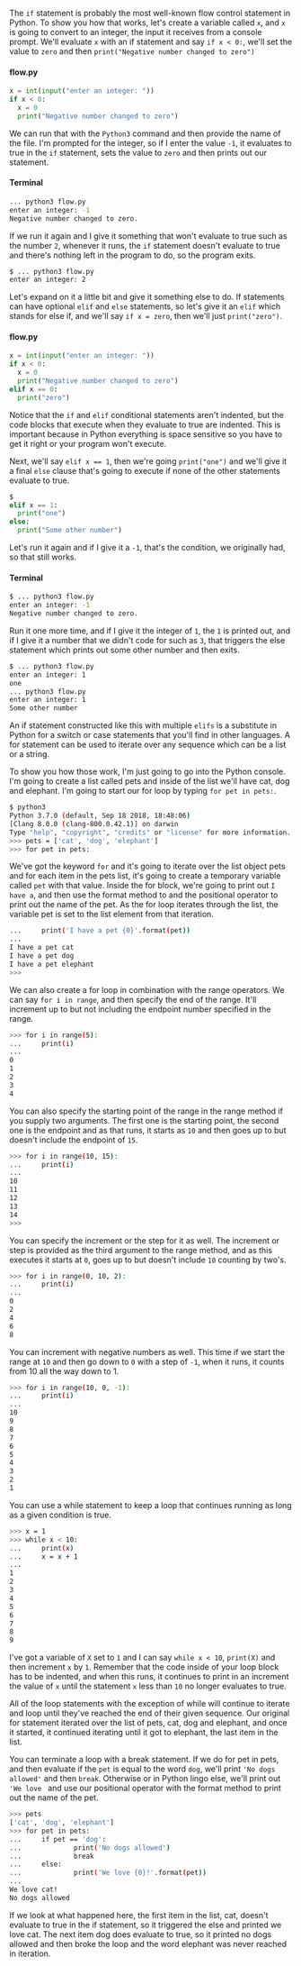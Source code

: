 The `if` statement is probably the most well-known flow control statement in Python. To show you how that works, let's create a variable called `x`, and `x` is going to convert to an integer, the input it receives from a console prompt. We'll evaluate `x` with an if statement and say `if x < 0:`, we'll set the value to `zero` and then `print("Negative number changed to zero")`

#### flow.py
```python
x = int(input("enter an integer: "))
if x < 0:
  x = 0
  print("Negative number changed to zero")
```

We can run that with the `Python3` command and then provide the name of the file. I'm prompted for the integer, so if I enter the value `-1`, it evaluates to true in the `if` statement, sets the value to `zero` and then prints out our statement. 

#### Terminal
```bash
... python3 flow.py
enter an integer: -1
Negative number changed to zero. 
```

If we run it again and I give it something that won't evaluate to true such as the number `2`, whenever it runs, the `if` statement doesn't evaluate to true and there's nothing left in the program to do, so the program exits.

```bash
$ ... python3 flow.py
enter an integer: 2
```

Let's expand on it a little bit and give it something else to do. If statements can have optional `elif` and `else` statements, so let's give it an `elif` which stands for else if, and we'll say `if x = zero`, then we'll just `print("zero")`. 

#### flow.py
```python
x = int(input("enter an integer: "))
if x < 0:
  x = 0
  print("Negative number changed to zero")
elif x == 0:
  print("zero")
```
Notice that the `if` and `elif` conditional statements aren't indented, but the code blocks that execute when they evaluate to true are indented. This is important because in Python everything is space sensitive so you have to get it right or your program won't execute.

Next, we'll say `elif x == 1`, then we're going `print("one")` and we'll give it a final `else` clause that's going to execute if none of the other statements evaluate to true. 

```python
$
elif x == 1:
  print("one")
else:
  print("Some other number")
```

Let's run it again and if I give it a `-1`, that's the condition, we originally had, so that still works. 

#### Terminal
```bash
$ ... python3 flow.py
enter an integer: -1
Negative number changed to zero. 
```

Run it one more time, and if I give it the integer of `1`, the `1` is printed out, and if I give it a number that we didn't code for such as `3`, that triggers the else statement which prints out some other number and then exits.

```bash
$ ... python3 flow.py
enter an integer: 1
one
... python3 flow.py
enter an integer: 1
Some other number
```

An if statement constructed like this with multiple `elifs` is a substitute in Python for a switch or case statements that you'll find in other languages. A for statement can be used to iterate over any sequence which can be a list or a string.

To show you how those work, I'm just going to go into the Python console. I'm going to create a list called pets and inside of the list we'll have cat, dog and elephant. I'm going to start our for loop by typing `for pet in pets:`.

```bash
$ python3
Python 3.7.0 (default, Sep 18 2018, 18:48:06) 
[Clang 8.0.0 (clang-800.0.42.1)] on darwin
Type "help", "copyright", "credits" or "license" for more information.
>>> pets = ['cat', 'dog', 'elephant']
>>> for pet in pets:
```

We've got the keyword `for` and it's going to iterate over the list object pets and for each item in the pets list, it's going to create a temporary variable called `pet` with that value. Inside the for block, we're going to print out `I have a`, and then use the format method to and the positional operator to print out the name of the pet. As the for loop iterates through the list, the variable pet is set to the list element from that iteration. 

```bash
...     print('I have a pet {0}'.format(pet))
... 
I have a pet cat
I have a pet dog
I have a pet elephant
>>> 
```

We can also create a for loop in combination with the range operators. We can say `for i in range`, and then specify the end of the range. It'll increment up to but not including the endpoint number specified in the range.

```bash
>>> for i in range(5):
...     print(i)
... 
0
1
2
3
4
```

You can also specify the starting point of the range in the range method if you supply two arguments. The first one is the starting point, the second one is the endpoint and as that runs, it starts as `10` and then goes up to but doesn't include the endpoint of `15`.

```bash
>>> for i in range(10, 15):
...     print(i)
... 
10
11
12
13
14
>>> 
```

You can specify the increment or the step for it as well. The increment or step is provided as the third argument to the range method, and as this executes it starts at `0`, goes up to but doesn't include `10` counting by two's.

```bash
>>> for i in range(0, 10, 2):
...     print(i)
... 
0
2
4
6
8
```

You can increment with negative numbers as well. This time if we start the range at `10` and then go down to `0` with a step of `-1`, when it runs, it counts from 10 all the way down to 1. 

```bash
>>> for i in range(10, 0, -1):
...     print(i)
... 
10
9
8
7
6
5
4
3
2
1
```

You can use a while statement to keep a loop that continues running as long as a given condition is true.

```bash
>>> x = 1
>>> while x < 10:
...     print(x)
...     x = x + 1
... 
1
2
3
4
5
6
7
8
9
```

I've got a variable of `X` set to `1` and I can say `while x < 10`, `print(X)` and then increment `x` by `1`. Remember that the code inside of your loop block has to be indented, and when this runs, it continues to print in an increment the value of `x` until the statement `x` less than `10` no longer evaluates to true.

All of the loop statements with the exception of while will continue to iterate and loop until they've reached the end of their given sequence. Our original for statement iterated over the list of pets, cat, dog and elephant, and once it started, it continued iterating until it got to elephant, the last item in the list.

You can terminate a loop with a break statement. If we do for pet in pets, and then evaluate if the `pet` is equal to the word `dog`, we'll print `'No dogs allowed'` and then `break`. Otherwise or in Python lingo else, we'll print out `'We love ` and use our positional operator with the format method to print out the name of the pet.

```bash
>>> pets 
['cat', 'dog', 'elephant']
>>> for pet in pets:
...     if pet == 'dog':
...             print('No dogs allowed')
...             break
...     else:
...             print('We love {0}!'.format(pet))
... 
We love cat!
No dogs allowed
```

If we look at what happened here, the first item in the list, cat, doesn't evaluate to true in the if statement, so it triggered the else and printed we love cat. The next item dog does evaluate to true, so it printed no dogs allowed and then broke the loop and the word elephant was never reached in iteration.